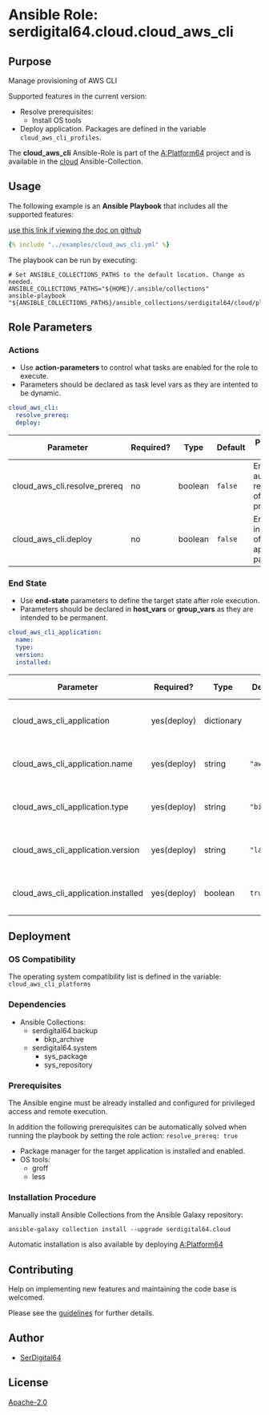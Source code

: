 # Ansible Role: serdigital64.cloud.cloud_aws_cli

## Purpose

Manage provisioning of AWS CLI

Supported features in the current version:

- Resolve prerequisites:
  - Install OS tools
- Deploy application. Packages are defined in the variable `cloud_aws_cli_profiles`.

The **cloud_aws_cli** Ansible-Role is part of the [A:Platform64](https://github.com/serdigital64/aplatform64) project and is available in the [cloud](https://aplatform64.readthedocs.io/en/latest/collections/cloud) Ansible-Collection.

## Usage

The following example is an **Ansible Playbook** that includes all the supported features:

[use this link if viewing the doc on github](https://github.com/aplatform64/cloud/blob/main/playbooks/cloud_aws_cli.yml)

```yaml
{% include "../examples/cloud_aws_cli.yml" %}
```

The playbook can be run by executing:

```shell
# Set ANSIBLE_COLLECTIONS_PATHS to the default location. Change as needed.
ANSIBLE_COLLECTIONS_PATHS="${HOME}/.ansible/collections"
ansible-playbook "${ANSIBLE_COLLECTIONS_PATHS}/ansible_collections/serdigital64/cloud/playbooks/cloud_aws_cli.yml"
```

## Role Parameters

### Actions

- Use **action-parameters** to control what tasks are enabled for the role to execute.
- Parameters should be declared as task level vars as they are intented to be dynamic.

```yaml
cloud_aws_cli:
  resolve_prereq:
  deploy:
```

| Parameter                    | Required? | Type    | Default | Purpose / Value                             |
| ---------------------------- | --------- | ------- | ------- | ------------------------------------------- |
| cloud_aws_cli.resolve_prereq | no        | boolean | `false` | Enable automatic resolution of prequisites  |
| cloud_aws_cli.deploy         | no        | boolean | `false` | Enable installation of application packages |

### End State

- Use **end-state** parameters to define the target state after role execution.
- Parameters should be declared in **host_vars** or **group_vars** as they are intended to be permanent.

```yaml
cloud_aws_cli_application:
  name:
  type:
  version:
  installed:
```

| Parameter                           | Required?   | Type       | Default    | Purpose / Value                    |
| ----------------------------------- | ----------- | ---------- | ---------- | ---------------------------------- |
| cloud_aws_cli_application           | yes(deploy) | dictionary |            | Set application package end state  |
| cloud_aws_cli_application.name      | yes(deploy) | string     | `"awscli"` | Select application package name    |
| cloud_aws_cli_application.type      | yes(deploy) | string     | `"binary"` | Select application package type    |
| cloud_aws_cli_application.version   | yes(deploy) | string     | `"latest"` | Select application package version |
| cloud_aws_cli_application.installed | yes(deploy) | boolean    | `true`     | Set application package end state  |

## Deployment

### OS Compatibility

The operating system compatibility list is defined in the variable: `cloud_aws_cli_platforms`

### Dependencies

- Ansible Collections:
  - serdigital64.backup
    - bkp_archive
  - serdigital64.system
    - sys_package
    - sys_repository

### Prerequisites

The Ansible engine must be already installed and configured for privileged access and remote execution.

In addition the following prerequisites can be automatically solved when running the playbook by setting the role action: `resolve_prereq: true`

- Package manager for the target application is installed and enabled.
- OS tools:
  - groff
  - less

### Installation Procedure

Manually install Ansible Collections from the Ansible Galaxy repository:

```shell
ansible-galaxy collection install --upgrade serdigital64.cloud
```

Automatic installation is also available by deploying [A:Platform64](https://aplatform64.readthedocs.io/en/latest/#deployment)

## Contributing

Help on implementing new features and maintaining the code base is welcomed.

Please see the [guidelines](https://aplatform64.readthedocs.io/en/latest/contributing/CONTRIBUTING) for further details.

## Author

- [SerDigital64](https://serdigital64.github.io/)

## License

[Apache-2.0](https://www.apache.org/licenses/LICENSE-2.0.txt)
